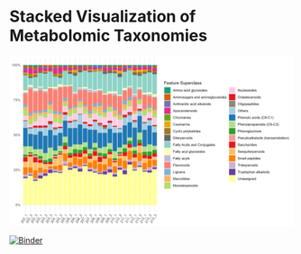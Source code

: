 # Stacked Visualization of Metabolomic Taxonomies
![Descripción](https://github.com/DouglasVenegas/LC-MS-data-processing/blob/main/image.png?raw=true)

[![Binder](https://mybinder.org/badge_logo.svg)](https://mybinder.org/v2/gh/DouglasVenegas/LC-MS-data-processing/HEAD)
